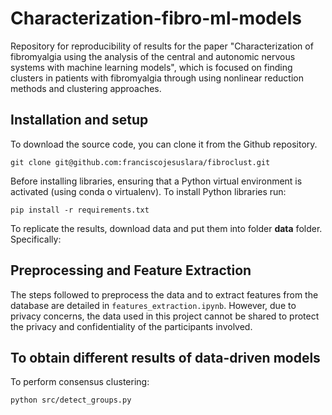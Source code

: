 Characterization-fibro-ml-models
====

Repository for reproducibility of results for the paper "Characterization of fibromyalgia using the analysis of the central and autonomic nervous systems with machine learning models", which is focused on finding clusters in patients with fibromyalgia through using nonlinear reduction methods and clustering approaches.

## Installation and setup

To download the source code, you can clone it from the Github repository.
```console
git clone git@github.com:franciscojesuslara/fibroclust.git
```

Before installing libraries, ensuring that a Python virtual environment is activated (using conda o virtualenv). To install Python libraries run: 

```console
pip install -r requirements.txt 
```

To replicate the results, download data and put them into folder **data** folder. Specifically: 

## Preprocessing and Feature Extraction

The steps followed to preprocess the data and to extract features from the database are detailed in `features_extraction.ipynb`. However, due to privacy concerns, the data used in this project cannot be shared to protect the privacy and confidentiality of the participants involved.


## To obtain different results of data-driven models

To perform consensus clustering:
```console
python src/detect_groups.py
```


